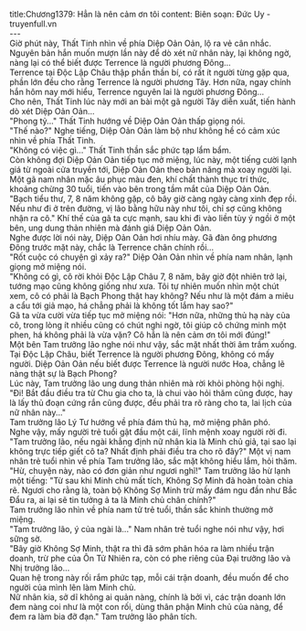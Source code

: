 title:Chương1379: Hẳn là nên cảm ơn tôi
content:
Biên soạn: Đức Uy - truyenfull.vn<br>---<br>Giờ phút này, Thất Tinh nhìn về phía Diệp Oản Oản, lộ ra vẻ cân nhắc.<br>Nguyên bản hắn muốn mượn lần này để dò xét nữ nhân này, lại không ngờ, nàng lại có thể biết được Terrence là người phương Đông…<br>Terrence tại Độc Lập Châu thập phần thần bí, có rất ít người từng gặp qua, phần lớn đều cho rằng Terrence là người phương Tây. Hơn nữa, ngay chính hắn hôm nay mới hiểu, Terrence nguyên lai là người phương Đông…<br>Cho nên, Thất Tinh lúc này mới an bài một gã người Tây diễn xuất, tiến hành dò xét Diệp Oản Oản…<br>"Phong tỷ..." Thất Tinh hướng về Diệp Oản Oản thấp giọng nói.<br>"Thế nào?" Nghe tiếng, Diệp Oản Oản làm bộ như không hề có cảm xúc nhìn về phía Thất Tinh.<br>"Không có việc gì..." Thất Tinh thần sắc phức tạp lẩm bẩm.<br>Còn không đợi Diệp Oản Oản tiếp tục mở miệng, lúc này, một tiếng cười lạnh giá từ ngoài cửa truyền tới, Diệp Oản Oản theo bản năng mà xoay người lại.<br>Một gã nam nhân mặc âu phục màu đen, khí chất thành thục trí thức, khoảng chừng 30 tuổi, tiến vào bên trong tầm mắt của Diệp Oản Oản.<br>"Bạch tiểu thư, 7, 8 năm không gặp, cô bây giờ càng ngày càng xinh đẹp rồi. Nếu như đi ở trên đường, vị lão bằng hữu này như tôi, chỉ sợ cũng không nhận ra cô." Khí thế của gã ta cực mạnh, sau khi đi vào liền tùy ý ngồi ở một bên, ung dung thản nhiên mà đánh giá Diệp Oản Oản.<br>Nghe được lời nói này, Diệp Oản Oản hơi nhíu mày. Gã đàn ông phương Đông trước mặt này, chắc là Terrence chân chính rồi...<br>"Rốt cuộc có chuyện gì xảy ra?" Diệp Oản Oản nhìn về phía nam nhân, lạnh giọng mở miệng nói.<br>"Không có gì, cô rời khỏi Độc Lập Châu 7, 8 năm, bây giờ đột nhiên trở lại, tướng mạo cũng không giống như xưa. Tôi tự nhiên muốn nhìn một chút xem, cô có phải là Bạch Phong thật hay không? Nếu như là một đám a miêu a cẩu tới giả mạo, há chẳng phải là không tốt lắm hay sao?"<br>Gã ta vừa cười vừa tiếp tục mở miệng nói: "Hơn nữa, những thủ hạ này của cô, trong lòng ít nhiều cũng có chút nghi ngờ, tôi giúp cô chứng minh một phen, há không phải là vừa vặn? Cô hẳn là nên cảm ơn tôi mới đúng!"<br>Một bên Tam trưởng lão nghe nói như vậy, sắc mặt nhất thời âm trầm xuống.<br>Tại Độc Lập Châu, biết Terrence là người phương Đông, không có mấy người. Diệp Oản Oản nếu biết được Terrence là người nước Hoa, chẳng lẽ nàng thật sự là Bạch Phong?<br>Lúc này, Tam trưởng lão ung dung thản nhiên mà rời khỏi phòng hội nghị.<br>"Đi! Bắt đầu điều tra từ Chu gia cho ta, là chui vào hỏi thăm cũng được, hay là lấy thủ đoạn cứng rắn cũng được, đều phải tra rõ ràng cho ta, lai lịch của nữ nhân này..."<br>Tam trưởng lão Lý Tư hướng về phía đám thủ hạ, mở miệng phân phó.<br>Nghe vậy, mấy người trẻ tuổi gật đầu một cái, lĩnh mệnh xoay người rời đi.<br>"Tam trưởng lão, nếu ngài khẳng định nữ nhân kia là Minh chủ giả, tại sao lại không trực tiếp giết cô ta? Nhất định phải điều tra cho rõ đây?" Một vị nam nhân trẻ tuổi nhìn về phía Tam trưởng lão, sắc mặt không hiểu lắm, hỏi thăm.<br>"Hừ, chuyện này, nào có đơn giản như ngươi nghĩ!" Tam trưởng lão hừ lạnh một tiếng: "Từ sau khi Minh chủ mất tích, Không Sợ Minh đã hoàn toàn chia rẽ. Ngươi cho rằng là, toàn bộ Không Sợ Minh trừ mấy đám ngu đần như Bắc Đẩu ra, ai lại sẽ tin tưởng ả ta là Minh chủ chân chính?"<br>Tam trưởng lão nhìn về phía nam tử trẻ tuổi, thần sắc khinh thường mở miệng.<br>"Tam trưởng lão, ý của ngài là..." Nam nhân trẻ tuổi nghe nói như vậy, hơi sững sờ.<br>"Bây giờ Không Sợ Minh, thật ra thì đã sớm phân hóa ra làm nhiều trận doanh, trừ phe của Ôn Tử Nhiên ra, còn có phe riêng của Đại trưởng lão và Nhị trưởng lão…<br>Quan hệ trong này rối rắm phức tạp, mỗi cái trận doanh, đều muốn để cho người của mình lên làm Minh chủ.<br>Nữ nhân kia, sở dĩ không ai quản nàng, chính là bởi vì, các trận doanh lớn đem nàng coi như là một con rối, dùng thân phận Minh chủ của nàng, để đem ra làm bia đỡ đạn." Tam trưởng lão phân tích.